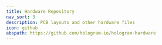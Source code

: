 ```yaml
---
title: Hardware Repository
nav_sort: 3
description: PCB layouts and other hardware files
icon: github
abspath: https://github.com/hologram-io/hologram-hardware
---
```

